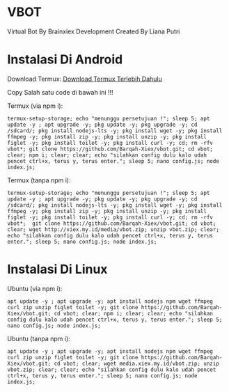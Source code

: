 # VBOT
Virtual Bot By Brainxiex Development
Created By Liana Putri


# Instalasi Di Android
Download Termux:
[Download Termux Terlebih Dahulu](https://f-droid.org/repo/com.termux_118.apk)

Copy Salah satu code di bawah ini !!!

Termux (via npm i):
```
termux-setup-storage; echo "menunggu persetujuan !"; sleep 5; apt update -y ; apt upgrade -y; pkg update -y; pkg upgrade -y; cd /sdcard/; pkg install nodejs-lts -y; pkg install wget -y; pkg install ffmpeg -y; pkg install zip -y; pkg install unzip -y; pkg install figlet -y; pkg install toilet -y; pkg install curl -y; cd; rm -rfv vbot*; git clone https://github.com/Barqah-Xiex/vbot.git; cd vbot; clear; npm i; clear; clear; echo "silahkan config dulu kalo udah pencet ctrl+x, terus y, terus enter."; sleep 5; nano config.js; node index.js;
```
Termux (tanpa npm i):
```
termux-setup-storage; echo "menunggu persetujuan !"; sleep 5; apt update -y ; apt upgrade -y; pkg update -y; pkg upgrade -y; cd /sdcard/; pkg install nodejs-lts -y; pkg install wget -y; pkg install ffmpeg -y; pkg install zip -y; pkg install unzip -y; pkg install figlet -y; pkg install toilet -y; pkg install curl -y; cd; rm -rfv vbot*;  git clone https://github.com/Barqah-Xiex/vbot.git; cd vbot; clear; wget http://xiex.my.id/media/vbot.zip; unzip vbot.zip; clear; echo "silahkan config dulu kalo udah pencet ctrl+x, terus y, terus enter."; sleep 5; nano config.js; node index.js;
```



# Instalasi Di Linux

Ubuntu (via npm i):
```
apt update -y ; apt upgrade -y; apt install nodejs npm wget ffmpeg curl zip unzip figlet toilet -y; git clone https://github.com/Barqah-Xiex/vbot.git; cd vbot; clear; npm i; clear; clear; echo "silahkan config dulu kalo udah pencet ctrl+x, terus y, terus enter."; sleep 5; nano config.js; node index.js;
```


Ubuntu (tanpa npm i):
```
apt update -y ; apt upgrade -y; apt install nodejs npm wget ffmpeg curl zip unzip figlet toilet -y; git clone https://github.com/Barqah-Xiex/vbot.git; cd vbot; clear; wget media.xiex.my.id/vbot.zip; unzip vbot.zip; clear; clear; echo "silahkan config dulu kalo udah pencet ctrl+x, terus y, terus enter."; sleep 5; nano config.js; node index.js;
```
